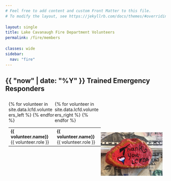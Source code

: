 ```yaml
---
# Feel free to add content and custom Front Matter to this file.
# To modify the layout, see https://jekyllrb.com/docs/themes/#overriding-theme-defaults

layout: single
title: Lake Cavanaugh Fire Department Volunteers
permalink: /fire/members

classes: wide
sidebar:
  nav: "fire"
---
```

<style>
.grid-container {
  display: grid;
  grid-template-columns: 30% 30% 40%;
  padding: 10px;
}

.space {
  padding-top: 50%;
}
</style>

## {{ "now" | date: "%Y" }} Trained Emergency Responders

<div class="grid-container">
  <div class="grid-item">
    <table>
      {% for volunteer in site.data.lcfd.volunteers_left %}
        <tr>
          <td>
            <b>{{ volunteer.name}}</b><br>
            {{ volunteer.role }}
          </td>
        </tr>
      {% endfor %}
    </table>
  </div>
  <div class="grid-item">
    <table>
      {% for volunteer in site.data.lcfd.volunteers_right %}
        <tr>
          <td>
            <b>{{ volunteer.name}}</b><br>
            {{ volunteer.role }}
          </td>
        </tr>
      {% endfor %}
    </table>
  </div>
  <div class="grid-item, space">
    <img src="/_lfs/images/lcfd_thanks.jpg" alt="Thanks LCFD" style="width:100%">
  </div>
</div>